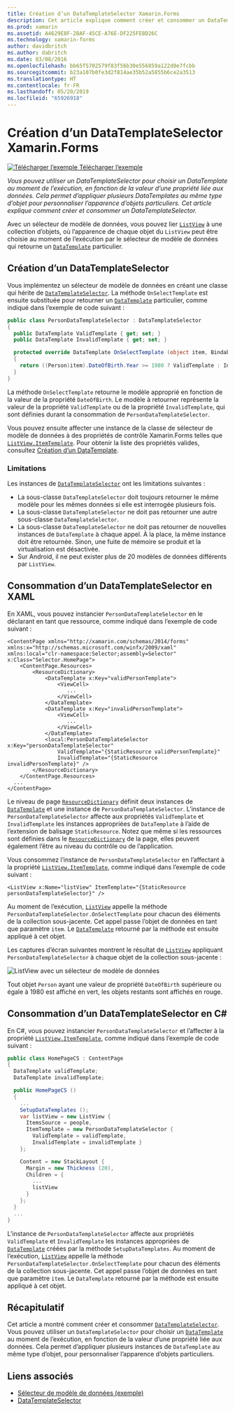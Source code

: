 ```yaml
---
title: Création d’un DataTemplateSelector Xamarin.Forms
description: Cet article explique comment créer et consommer un DataTemplateSelector, qui permet de choisir un DataTemplate au moment de l’exécution, en fonction de la valeur d’une propriété liée aux données.
ms.prod: xamarin
ms.assetid: A4629E8F-2BAF-45CE-A76E-DF225FE8D26C
ms.technology: xamarin-forms
author: davidbritch
ms.author: dabritch
ms.date: 03/08/2016
ms.openlocfilehash: bb65f5702579f83f56b30e556859a122d0e7fcbb
ms.sourcegitcommit: b23a107b0fe3d2f814ae35b52a5855b6ce2a3513
ms.translationtype: HT
ms.contentlocale: fr-FR
ms.lasthandoff: 05/20/2019
ms.locfileid: "65926918"
---
```

# <a name="creating-a-xamarinforms-datatemplateselector"></a>Création d’un DataTemplateSelector Xamarin.Forms

[![Télécharger l’exemple](~/media/shared/download.png) Télécharger l’exemple](https://developer.xamarin.com/samples/xamarin-forms/Templates/DataTemplateSelector/)

_Vous pouvez utiliser un DataTemplateSelector pour choisir un DataTemplate au moment de l’exécution, en fonction de la valeur d’une propriété liée aux données. Cela permet d’appliquer plusieurs DataTemplates au même type d’objet pour personnaliser l’apparence d’objets particuliers. Cet article explique comment créer et consommer un DataTemplateSelector._

Avec un sélecteur de modèle de données, vous pouvez lier [`ListView`](xref:Xamarin.Forms.ListView) à une collection d’objets, où l’apparence de chaque objet du `ListView` peut être choisie au moment de l’exécution par le sélecteur de modèle de données qui retourne un [`DataTemplate`](xref:Xamarin.Forms.DataTemplate) particulier.

## <a name="creating-a-datatemplateselector"></a>Création d’un DataTemplateSelector

Vous implémentez un sélecteur de modèle de données en créant une classe qui hérite de [`DataTemplateSelector`](xref:Xamarin.Forms.DataTemplateSelector). La méthode `OnSelectTemplate` est ensuite substituée pour retourner un [`DataTemplate`](xref:Xamarin.Forms.DataTemplate) particulier, comme indiqué dans l’exemple de code suivant :

```csharp
public class PersonDataTemplateSelector : DataTemplateSelector
{
  public DataTemplate ValidTemplate { get; set; }
  public DataTemplate InvalidTemplate { get; set; }

  protected override DataTemplate OnSelectTemplate (object item, BindableObject container)
  {
    return ((Person)item).DateOfBirth.Year >= 1980 ? ValidTemplate : InvalidTemplate;
  }
}
```

La méthode `OnSelectTemplate` retourne le modèle approprié en fonction de la valeur de la propriété `DateOfBirth`. Le modèle à retourner représente la valeur de la propriété `ValidTemplate` ou de la propriété `InvalidTemplate`, qui sont définies durant la consommation de `PersonDataTemplateSelector`.

Vous pouvez ensuite affecter une instance de la classe de sélecteur de modèle de données à des propriétés de contrôle Xamarin.Forms telles que [`ListView.ItemTemplate`](xref:Xamarin.Forms.ItemsView`1). Pour obtenir la liste des propriétés valides, consultez [Création d’un DataTemplate](~/xamarin-forms/app-fundamentals/templates/data-templates/creating.md).

### <a name="limitations"></a>Limitations

Les instances de [`DataTemplateSelector`](xref:Xamarin.Forms.DataTemplateSelector) ont les limitations suivantes :

- La sous-classe `DataTemplateSelector` doit toujours retourner le même modèle pour les mêmes données si elle est interrogée plusieurs fois.
- La sous-classe `DataTemplateSelector` ne doit pas retourner une autre sous-classe `DataTemplateSelector`.
- La sous-classe `DataTemplateSelector` ne doit pas retourner de nouvelles instances de `DataTemplate` à chaque appel. À la place, la même instance doit être retournée. Sinon, une fuite de mémoire se produit et la virtualisation est désactivée.
- Sur Android, il ne peut exister plus de 20 modèles de données différents par `ListView`.

## <a name="consuming-a-datatemplateselector-in-xaml"></a>Consommation d’un DataTemplateSelector en XAML

En XAML, vous pouvez instancier `PersonDataTemplateSelector` en le déclarant en tant que ressource, comme indiqué dans l’exemple de code suivant :

```xaml
<ContentPage xmlns="http://xamarin.com/schemas/2014/forms" xmlns:x="http://schemas.microsoft.com/winfx/2009/xaml" xmlns:local="clr-namespace:Selector;assembly=Selector" x:Class="Selector.HomePage">
    <ContentPage.Resources>
        <ResourceDictionary>
            <DataTemplate x:Key="validPersonTemplate">
                <ViewCell>
                   ...
                </ViewCell>
            </DataTemplate>
            <DataTemplate x:Key="invalidPersonTemplate">
                <ViewCell>
                   ...
                </ViewCell>
            </DataTemplate>
            <local:PersonDataTemplateSelector x:Key="personDataTemplateSelector"
                ValidTemplate="{StaticResource validPersonTemplate}"
                InvalidTemplate="{StaticResource invalidPersonTemplate}" />
        </ResourceDictionary>
    </ContentPage.Resources>
  ...
</ContentPage>
```

Le niveau de page [`ResourceDictionary`](xref:Xamarin.Forms.ResourceDictionary) définit deux instances de [`DataTemplate`](xref:Xamarin.Forms.DataTemplate) et une instance de `PersonDataTemplateSelector`. L’instance de `PersonDataTemplateSelector` affecte aux propriétés `ValidTemplate` et `InvalidTemplate` les instances appropriées de `DataTemplate` à l’aide de l’extension de balisage `StaticResource`. Notez que même si les ressources sont définies dans le [`ResourceDictionary`](xref:Xamarin.Forms.ResourceDictionary) de la page, elles peuvent également l’être au niveau du contrôle ou de l’application.

Vous consommez l’instance de `PersonDataTemplateSelector` en l’affectant à la propriété [`ListView.ItemTemplate`](xref:Xamarin.Forms.ItemsView`1), comme indiqué dans l’exemple de code suivant :

```xaml
<ListView x:Name="listView" ItemTemplate="{StaticResource personDataTemplateSelector}" />
```

Au moment de l’exécution, [`ListView`](xref:Xamarin.Forms.ListView) appelle la méthode `PersonDataTemplateSelector.OnSelectTemplate` pour chacun des éléments de la collection sous-jacente. Cet appel passe l’objet de données en tant que paramètre `item`. Le [`DataTemplate`](xref:Xamarin.Forms.DataTemplate) retourné par la méthode est ensuite appliqué à cet objet.

Les captures d’écran suivantes montrent le résultat de [`ListView`](xref:Xamarin.Forms.ListView) appliquant `PersonDataTemplateSelector` à chaque objet de la collection sous-jacente :

![](selector-images/data-template-selector.png "ListView avec un sélecteur de modèle de données")

Tout objet `Person` ayant une valeur de propriété `DateOfBirth` supérieure ou égale à 1980 est affiché en vert, les objets restants sont affichés en rouge.

## <a name="consuming-a-datatemplateselector-in-cnum"></a>Consommation d’un DataTemplateSelector en C&num;

En C#, vous pouvez instancier `PersonDataTemplateSelector` et l’affecter à la propriété [`ListView.ItemTemplate`](xref:Xamarin.Forms.ItemsView`1), comme indiqué dans l’exemple de code suivant :

```csharp
public class HomePageCS : ContentPage
{
  DataTemplate validTemplate;
  DataTemplate invalidTemplate;

  public HomePageCS ()
  {
    ...
    SetupDataTemplates ();
    var listView = new ListView {
      ItemsSource = people,
      ItemTemplate = new PersonDataTemplateSelector {
        ValidTemplate = validTemplate,
        InvalidTemplate = invalidTemplate }
    };

    Content = new StackLayout {
      Margin = new Thickness (20),
      Children = {
        ...
        listView
      }
    };
  }
  ...  
}
```

L’instance de `PersonDataTemplateSelector` affecte aux propriétés `ValidTemplate` et `InvalidTemplate` les instances appropriées de [`DataTemplate`](xref:Xamarin.Forms.DataTemplate) créées par la méthode `SetupDataTemplates`. Au moment de l’exécution, [`ListView`](xref:Xamarin.Forms.ListView) appelle la méthode `PersonDataTemplateSelector.OnSelectTemplate` pour chacun des éléments de la collection sous-jacente. Cet appel passe l’objet de données en tant que paramètre `item`. Le `DataTemplate` retourné par la méthode est ensuite appliqué à cet objet.

## <a name="summary"></a>Récapitulatif

Cet article a montré comment créer et consommer [`DataTemplateSelector`](xref:Xamarin.Forms.DataTemplateSelector). Vous pouvez utiliser un `DataTemplateSelector` pour choisir un [`DataTemplate`](xref:Xamarin.Forms.DataTemplate) au moment de l’exécution, en fonction de la valeur d’une propriété liée aux données. Cela permet d’appliquer plusieurs instances de `DataTemplate` au même type d’objet, pour personnaliser l’apparence d’objets particuliers.


## <a name="related-links"></a>Liens associés

- [Sélecteur de modèle de données (exemple)](https://developer.xamarin.com/samples/xamarin-forms/Templates/DataTemplateSelector/)
- [DataTemplateSelector](xref:Xamarin.Forms.DataTemplateSelector)
